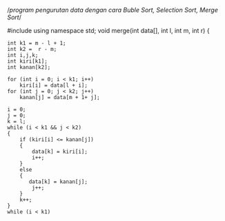 /*program pengurutan data dengan cara Buble Sort, Selection Sort, Merge Sort*/


#include <iostream>
using namespace std;
void merge(int data[], int l, int m, int r)
{

    int k1 = m - l + 1;
    int k2 =  r - m;
    int i,j,k;
    int kiri[k1];
    int kanan[k2];

    for (int i = 0; i < k1; i++)
        kiri[i] = data[l + i];
    for (int j = 0; j < k2; j++)
        kanan[j] = data[m + 1+ j];

    i = 0;
    j = 0;
    k = l;
    while (i < k1 && j < k2)
    {
        if (kiri[i] <= kanan[j])
        {
            data[k] = kiri[i];
            i++;
        }
        else
        {
           data[k] = kanan[j];
            j++;
        }
        k++;
    }
    while (i < k1)
